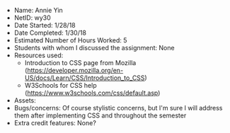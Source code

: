 - Name: Annie Yin
- NetID: wy30
- Date Started: 1/28/18
- Date Completed: 1/30/18
- Estimated Number of Hours Worked: 5
- Students with whom I discussed the assignment: None
- Resources used:
	- Introduction to CSS page from Mozilla (https://developer.mozilla.org/en-US/docs/Learn/CSS/Introduction_to_CSS)
	- W3Schools for CSS help (https://www.w3schools.com/css/default.asp)
- Assets: 
- Bugs/concerns: Of course stylistic concerns, but I'm sure I will address them after implementing CSS and throughout the semester
- Extra credit features: None?